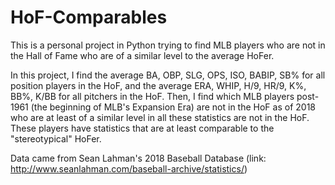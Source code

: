 # HoF-Comparables
This is a personal project in Python trying to find MLB players who are not in the Hall of Fame who are of a similar level to the average HoFer.

In this project, I find the average BA, OBP, SLG, OPS, ISO, BABIP, SB% for all position players in the HoF, and the average ERA, WHIP, H/9, HR/9, K%, BB%, K/BB for all pitchers in the HoF. Then, I find which MLB players post-1961 (the beginning of MLB's Expansion Era) are not in the HoF as of 2018 who are at least of a similar level in all these statistics are not in the HoF. These players have statistics that are at least comparable to the "stereotypical" HoFer.

Data came from Sean Lahman's 2018 Baseball Database (link: http://www.seanlahman.com/baseball-archive/statistics/)
